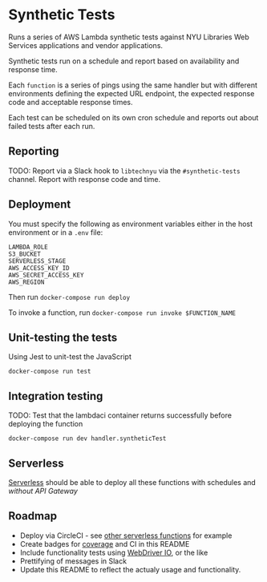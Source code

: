 # Synthetic Tests

Runs a series of AWS Lambda synthetic tests against NYU Libraries Web Services applications and vendor applications.

Synthetic tests run on a schedule and report based on availability and response time.

Each `function` is a series of pings using the same handler but with different environments defining the expected URL endpoint, the expected response code and acceptable response times.

Each test can be scheduled on its own cron schedule and reports out about failed tests after each run.

## Reporting

TODO: Report via a Slack hook to `libtechnyu` via the `#synthetic-tests` channel. Report with response code and time.

## Deployment

You must specify the following as environment variables either in the host environment or in a `.env` file:

```
LAMBDA_ROLE
S3_BUCKET
SERVERLESS_STAGE
AWS_ACCESS_KEY_ID
AWS_SECRET_ACCESS_KEY
AWS_REGION
```

Then run `docker-compose run deploy`

To invoke a function, run `docker-compose run invoke $FUNCTION_NAME`

## Unit-testing the tests

Using Jest to unit-test the JavaScript

```
docker-compose run test
```

## Integration testing

TODO: Test that the lambdaci container returns successfully before deploying the function

```
docker-compose run dev handler.syntheticTest
```

## Serverless

[Serverless](https://github.com/serverless/serverless) should be able to deploy all these functions with schedules and _without API Gateway_

## Roadmap

- Deploy via CircleCI - see [other serverless functions](https://github.com/NYULibraries/bobcat-linker/blob/master/.circleci/config.yml) for example
- Create badges for [coverage](https://www.npmjs.com/package/jest-coverage-badges) and CI in this README
- Include functionality tests using [WebDriver IO](https://webdriver.io/), or the like
- Prettifying of messages in Slack
- Update this README to reflect the actualy usage and functionality.
